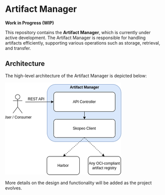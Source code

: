 # Artifact Manager

**Work in Progress (WIP)** 

This repository contains the **Artifact Manager**, which is currently under active development. The Artifact Manager is responsible for handling artifacts efficiently, supporting various operations such as storage, retrieval, and transfer.

## Architecture

The high-level architecture of the Artifact Manager is depicted below:

![Architecture](docs/images/architecture.drawio.png)

More details on the design and functionality will be added as the project evolves.
